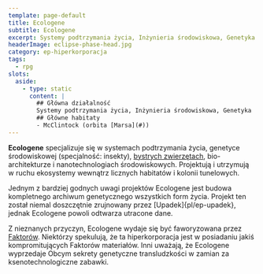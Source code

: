 ```yaml
---
template: page-default
title: Ecologene
subtitle: Ecologene
excerpt: Systemy podtrzymania życia, Inżynieria środowiskowa, Genetyka
headerImage: eclipse-phase-head.jpg
category: ep-hiperkorporacja
tags:
  - rpg
slots:
  aside:
    - type: static
      content: |
        ## Główna działalność
        Systemy podtrzymania życia, Inżynieria środowiskowa, Genetyka
        ## Główne habitaty
        - McClintock (orbita [Marsa](#))
---
```

**Ecologene** specjalizuje się w systemach podtrzymania życia, genetyce środowiskowej (specjalność: insekty), [bystrych zwierzętach](#), bio-architekturze i nanotechnologiach środowiskowych. Projektują i utrzymują w ruchu ekosystemy wewnątrz licznych habitatów i kolonii tunelowych.

Jednym z bardziej godnych uwagi projektów Ecologene jest budowa kompletnego archiwum genetycznego wszystkich form życia. Projekt ten został niemal doszczętnie zrujnowany przez [Upadek]{pl/ep-upadek}, jednak Ecologene powoli odtwarza utracone dane.

Z nieznanych przyczyn, Ecologene wydaje się być faworyzowana przez [Faktorów](#). Niektórzy spekulują, że ta hiperkorporacja jest w posiadaniu jakiś kompromitujących Faktorów materiałów. Inni uważają, że Ecologene wyprzedaje Obcym sekrety genetyczne transludzkości w zamian za ksenotechnologiczne zabawki.
